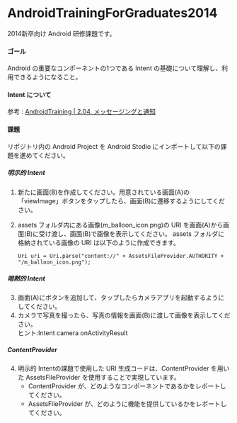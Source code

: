 AndroidTrainingForGraduates2014
===============================

2014新卒向け Android 研修課題です。

#### ゴール
Android の重要なコンポーネントの1つである Intent の基礎について理解し、利用できるようになること。


#### Intent について
参考 : [AndroidTraining | 2.04. メッセージングと通知](https://github.com/mixi-inc/AndroidTraining/wiki/2.04.-%E3%83%A1%E3%83%83%E3%82%BB%E3%83%BC%E3%82%B8%E3%83%B3%E3%82%B0%E3%81%A8%E9%80%9A%E7%9F%A5)

#### 課題

リポジトリ内の Android Project を Android Stodio にインポートして以下の課題を進めてください。

##### 明示的 Intent
1. 新たに画面(B)を作成してください。用意されている画面(A)の「viewImage」ボタンをタップしたら、画面(B)に遷移するようにしてください。
2. assets フォルダ内にある画像(m_balloon_icon.png)の URI を画面(A)から画面(B)に受け渡し、画面(B)で画像を表示してください。
   assets フォルダに格納されている画像の URI は以下のように作成できます。
   
   	`Uri uri = Uri.parse("content://" + AssetsFileProvider.AUTHORITY + "/m_balloon_icon.png");`
    

##### 暗黙的 Intent

3. 画面(A)にボタンを追加して、タップしたらカメラアプリを起動するようにしてください。
4. カメラで写真を撮ったら、写真の情報を画面(B)に渡して画像を表示してください。  
ヒント:Intent camera onActivityResult

##### ContentProvider
4. 明示的 Intentの課題で使用した URI 生成コードは、ContentProvider を用いた AssetsFileProvider を使用することで実現しています。  
	* ContentProvider が、どのようなコンポーネントであるかをレポートしてください。
	* AssetsFileProvider が、どのように機能を提供しているかをレポートしてください。

